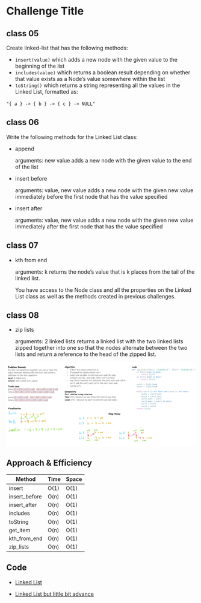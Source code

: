 # Challenge Title

## class 05

Create linked-list that has the following methods:

- `insert(value)` which adds a new node with the given value to the beginning of the list
- `includes(value)` which returns a boolean result depending on whether that value exists as a Node’s value somewhere within the list
- `toString()` which returns a string representing all the values in the Linked List, formatted as:

`"{ a } -> { b } -> { c } -> NULL"`

## class 06

Write the following methods for the Linked List class:

- append

    arguments: new value
    adds a new node with the given value to the end of the list

- insert before

    arguments: value, new value
    adds a new node with the given new value immediately before the first node that has the value specified
- insert after

    arguments: value, new value
    adds a new node with the given new value immediately after the first node that has the value specified

## class 07

- kth from end

    arguments: k
    returns the node’s value that is k places from the tail of the linked list.

    You have access to the Node class and all the properties on the Linked List class as well as the methods created in previous challenges.

## class 08

- zip lists

    arguments: 2 linked lists
    returns a linked list with the two linked lists zipped together into one so that the nodes alternate between the two lists and return a reference to the head of the zipped list.

![zip list](./whiteboard.png)

## Approach & Efficiency

| Method | Time | Space |
|--------|------|-------|
| insert | O(1) | O(1) |
| insert_before | O(n) | O(1) |
| insert_after | O(n) | O(1) |
| includes | O(n) | O(1) |
| toString | O(n) | O(1) |
| get_item | O(n) | O(1) |
| kth_from_end | O(n) | O(1) |
| zip_lists | O(n) | O(1) |

## Code

- [Linked List](./linked_list.py)

- [Linked List but little bit advance](./linked_list_adv.py)
